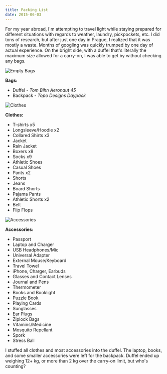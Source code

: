 ```yaml
---
title: Packing List
date: 2015-06-03
---
```


For my year abroad, I'm attempting to travel light while staying prepared for different situations with regards to weather, laundry, pickpockets, etc. I did tons of research, but after just one day in Prague, I realized that it was mostly a waste. Months of googling was quickly trumped by one day of actual experience. On the bright side, with a duffel that's literally the maximum size allowed for a carry-on, I was able to get by without checking any bags.

![Empty Bags](packing-bags.png)

**Bags:**

- Duffel - *Tom Bihn Aeronaut 45*
- Backpack - *Topo Designs Daypack*

![Clothes](packing-clothes.png)

**Clothes:**

- T-shirts x5
- Longsleeve/Hoodie x2
- Collared Shirts x3
- Jacket
- Rain Jacket
- Boxers x8
- Socks x9
- Athletic Shoes
- Casual Shoes
- Pants x2
- Shorts
- Jeans
- Board Shorts
- Pajama Pants
- Athletic Shorts x2
- Belt
- Flip Flops

![Accessories](packing-accessories.png)

**Accessories:**

- Passport
- Laptop and Charger
- USB Headphones/Mic
- Universal Adapter
- External Mouse/Keyboard
- Travel Towel
- iPhone, Charger, Earbuds
- Glasses and Contact Lenses
- Journal and Pens
- Thermometer
- Books and Booklight
- Puzzle Book
- Playing Cards
- Sunglasses
- Ear Plugs
- Ziplock Bags
- Vitamins/Medicine
- Mosquito Repellant
- Spork
- Stress Ball

I stuffed all clothes and most accessories into the duffel. The laptop, books, and some smaller accessories were left for the backpack. Duffel ended up weighing 12+ kg, or more than 2 kg over the carry-on limit, but who's counting?
